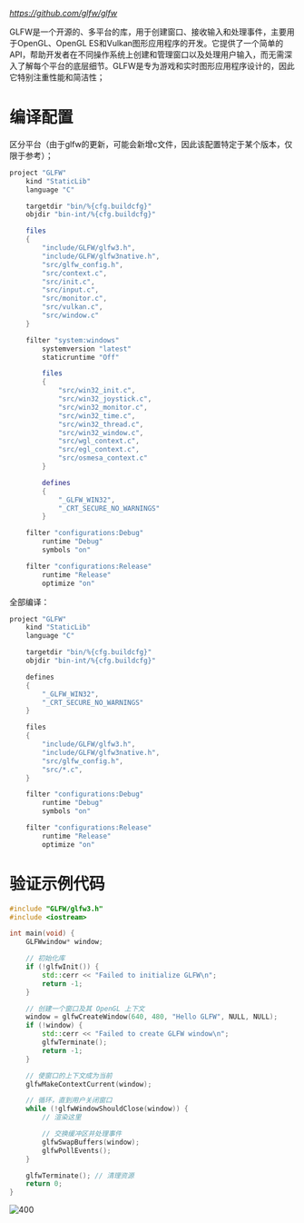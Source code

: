 
*https://github.com/glfw/glfw*

GLFW是一个开源的、多平台的库，用于创建窗口、接收输入和处理事件，主要用于OpenGL、OpenGL ES和Vulkan图形应用程序的开发。它提供了一个简单的API，帮助开发者在不同操作系统上创建和管理窗口以及处理用户输入，而无需深入了解每个平台的底层细节。GLFW是专为游戏和实时图形应用程序设计的，因此它特别注重性能和简洁性；

# 编译配置

区分平台（由于glfw的更新，可能会新增c文件，因此该配置特定于某个版本，仅限于参考）；

```lua
project "GLFW"
	kind "StaticLib"
	language "C"

	targetdir "bin/%{cfg.buildcfg}"
    objdir "bin-int/%{cfg.buildcfg}"

	files
	{
		"include/GLFW/glfw3.h",
		"include/GLFW/glfw3native.h",
		"src/glfw_config.h",
		"src/context.c",
		"src/init.c",
		"src/input.c",
		"src/monitor.c",
		"src/vulkan.c",
		"src/window.c"
	}

	filter "system:windows"
		systemversion "latest"
		staticruntime "Off"

		files
		{
			"src/win32_init.c",
			"src/win32_joystick.c",
			"src/win32_monitor.c",
			"src/win32_time.c",
			"src/win32_thread.c",
			"src/win32_window.c",
			"src/wgl_context.c",
			"src/egl_context.c",
			"src/osmesa_context.c"
		}

		defines
		{
			"_GLFW_WIN32",
			"_CRT_SECURE_NO_WARNINGS"
		}

	filter "configurations:Debug"
		runtime "Debug"
		symbols "on"

	filter "configurations:Release"
		runtime "Release"
		optimize "on"

```

全部编译：

```cpp
project "GLFW"
	kind "StaticLib"
	language "C"

	targetdir "bin/%{cfg.buildcfg}"
    objdir "bin-int/%{cfg.buildcfg}"

    defines
    {
        "_GLFW_WIN32",
        "_CRT_SECURE_NO_WARNINGS"
    }

	files
	{
		"include/GLFW/glfw3.h",
		"include/GLFW/glfw3native.h",
		"src/glfw_config.h",
		"src/*.c",
	}

	filter "configurations:Debug"
		runtime "Debug"
		symbols "on"

	filter "configurations:Release"
		runtime "Release"
		optimize "on"

```

# 验证示例代码

```cpp
#include "GLFW/glfw3.h"
#include <iostream>

int main(void) {
    GLFWwindow* window;

    // 初始化库
    if (!glfwInit()) {
        std::cerr << "Failed to initialize GLFW\n";
        return -1;
    }

    // 创建一个窗口及其 OpenGL 上下文
    window = glfwCreateWindow(640, 480, "Hello GLFW", NULL, NULL);
    if (!window) {
        std::cerr << "Failed to create GLFW window\n";
        glfwTerminate();
        return -1;
    }

    // 使窗口的上下文成为当前
    glfwMakeContextCurrent(window);

    // 循环，直到用户关闭窗口
    while (!glfwWindowShouldClose(window)) {
        // 渲染这里

        // 交换缓冲区并处理事件
        glfwSwapBuffers(window);
        glfwPollEvents();
    }

    glfwTerminate(); // 清理资源
    return 0;
}
```

![400](https://pic-1315225359.cos.ap-shanghai.myqcloud.com/20240301113240.png)
